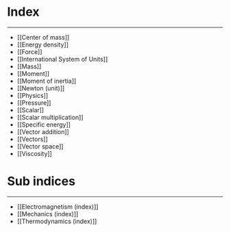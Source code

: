 # Index
---
- [[Center of mass]]
- [[Energy density]]
- [[Force]]
- [[International System of Units]]
- [[Mass]]
- [[Moment]]
- [[Moment of inertia]]
- [[Newton (unit)]]
- [[Physics]]
- [[Pressure]]
- [[Scalar]]
- [[Scalar multiplication]]
- [[Specific energy]]
- [[Vector addition]]
- [[Vectors]]
- [[Vector space]]
- [[Viscosity]]

# Sub indices
---
- [[Electromagnetism (index)]]
- [[Mechanics (index)]]
- [[Thermodynamics (index)]]